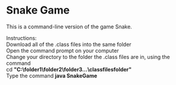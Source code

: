 # Snake Game
This is a command-line version of the game Snake. 

Instructions:\
Download all of the .class files into the same folder\
Open the command prompt on your computer\
Change your directory to the folder the .class files are in, using the command\
cd **"C:\folder1\folder2\folder3\...\classfilesfolder"**\
Type the command **java SnakeGame**
